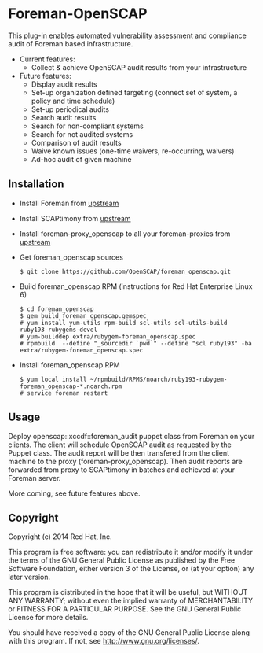 # Foreman-OpenSCAP

This plug-in enables automated vulnerability assessment and compliance audit
of Foreman based infrastructure.

+ Current features:
  + Collect & achieve OpenSCAP audit results from your infrastructure
+ Future features:
  + Display audit results
  + Set-up organization defined targeting (connect set of system, a policy and time schedule)
  + Set-up periodical audits
  + Search audit results
  + Search for non-compliant systems
  + Search for not audited systems
  + Comparison of audit results
  + Waive known issues (one-time waivers, re-occurring, waivers)
  + Ad-hoc audit of given machine

## Installation

- Install Foreman from [upstream](http://theforeman.org/)
- Install SCAPtimony from [upstream](https://github.com/OpenSCAP/scaptimony)
- Install foreman-proxy_openscap to all your foreman-proxies from [upstream](https://github.com/OpenSCAP/foreman-proxy_openscap)
- Get foreman_openscap sources

  ```
  $ git clone https://github.com/OpenSCAP/foreman_openscap.git
  ```

- Build foreman_openscap RPM (instructions for Red Hat Enterprise Linux 6)

  ```
  $ cd foreman_openscap
  $ gem build foreman_openscap.gemspec
  # yum install yum-utils rpm-build scl-utils scl-utils-build ruby193-rubygems-devel
  # yum-builddep extra/rubygem-foreman_openscap.spec
  # rpmbuild  --define "_sourcedir `pwd`" --define "scl ruby193" -ba extra/rubygem-foreman_openscap.spec
  ```

- Install foreman_openscap RPM

  ```
  $ yum local install ~/rpmbuild/RPMS/noarch/ruby193-rubygem-foreman_openscap-*.noarch.rpm
  # service foreman restart
  ```

## Usage

Deploy openscap::xccdf::foreman_audit puppet class from Foreman on your clients.
The client will schedule OpenSCAP audit as requested by the Puppet class. The audit
report will be then transfered from the client machine to the proxy (foreman-proxy_openscap).
Then audit reports are forwarded from proxy to SCAPtimony in batches and achieved at
your Foreman server.

More coming, see future features above.

## Copyright

Copyright (c) 2014 Red Hat, Inc.

This program is free software: you can redistribute it and/or modify
it under the terms of the GNU General Public License as published by
the Free Software Foundation, either version 3 of the License, or
(at your option) any later version.

This program is distributed in the hope that it will be useful,
but WITHOUT ANY WARRANTY; without even the implied warranty of
MERCHANTABILITY or FITNESS FOR A PARTICULAR PURPOSE.  See the
GNU General Public License for more details.

You should have received a copy of the GNU General Public License
along with this program.  If not, see <http://www.gnu.org/licenses/>.

